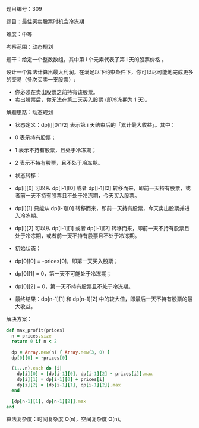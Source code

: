 题目编号：309

题目：最佳买卖股票时机含冷冻期

难度：中等

考察范围：动态规划

题干：给定一个整数数组，其中第 i 个元素代表了第 i 天的股票价格 。​

设计一个算法计算出最大利润。在满足以下约束条件下，你可以尽可能地完成更多的交易（多次买卖一支股票）:

- 你必须在卖出股票之前持有该股票。
- 卖出股票后，你无法在第二天买入股票 (即冷冻期为 1 天)。

解题思路：动态规划

- 状态定义：dp[i][0/1/2] 表示第 i 天结束后的「累计最大收益」。其中：

- 0 表示持有股票；
- 1 表示不持有股票，且处于冷冻期；
- 2 表示不持有股票，且不处于冷冻期。

- 状态转移：

- dp[i][0] 可以从 dp[i-1][0] 或者 dp[i-1][2] 转移而来，即前一天持有股票，或者前一天不持有股票且不处于冷冻期，今天买入股票。
- dp[i][1] 只能从 dp[i-1][0] 转移而来，即前一天持有股票，今天卖出股票并进入冷冻期。
- dp[i][2] 可以从 dp[i-1][1] 或者 dp[i-1][2] 转移而来，即前一天不持有股票且处于冷冻期，或者前一天不持有股票且不处于冷冻期。

- 初始状态：

- dp[0][0] = -prices[0]，即第一天买入股票；
- dp[0][1] = 0，第一天不可能处于冷冻期；
- dp[0][2] = 0，第一天不持有股票且不处于冷冻期。

- 最终结果：dp[n-1][1] 和 dp[n-1][2] 中的较大值，即最后一天不持有股票的最大收益。

解决方案：

```ruby
def max_profit(prices)
  n = prices.size
  return 0 if n < 2

  dp = Array.new(n) { Array.new(3, 0) }
  dp[0][0] = -prices[0]

  (1...n).each do |i|
    dp[i][0] = [dp[i-1][0], dp[i-1][2] - prices[i]].max
    dp[i][1] = dp[i-1][0] + prices[i]
    dp[i][2] = [dp[i-1][1], dp[i-1][2]].max
  end

  [dp[n-1][1], dp[n-1][2]].max
end
```

算法复杂度：时间复杂度 O(n)，空间复杂度 O(n)。